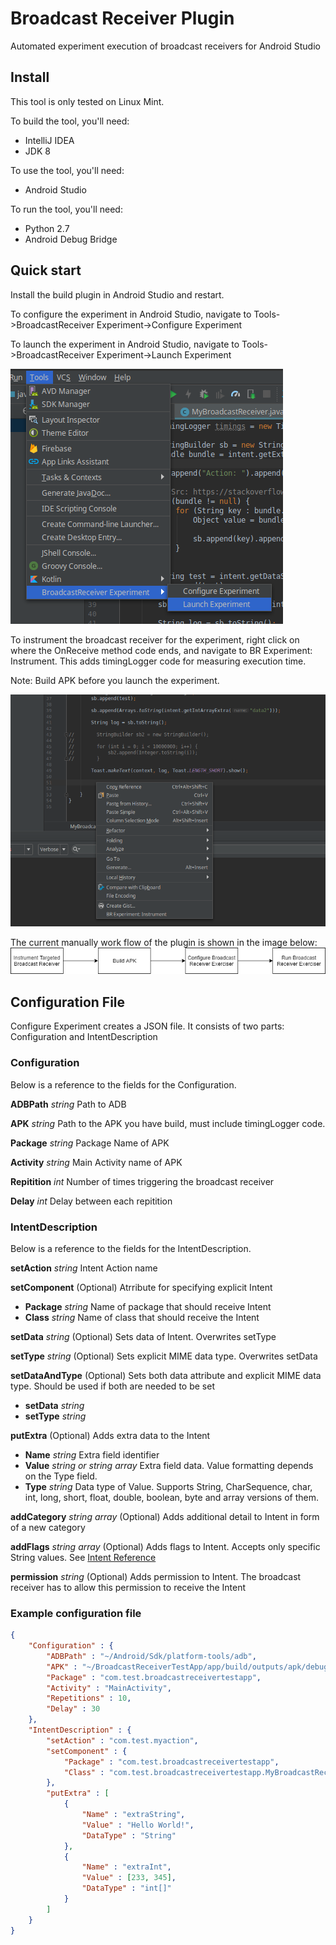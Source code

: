 # Broadcast Receiver Plugin
Automated experiment execution of broadcast receivers for Android Studio

## Install
This tool is only tested on Linux Mint.

To build the tool, you'll need:
- IntelliJ IDEA
- JDK 8

To use the tool, you'll need:
- Android Studio

To run the tool, you'll need:
- Python 2.7
- Android Debug Bridge

## Quick start
Install the build plugin in Android Studio and restart.

To configure the experiment in Android Studio, navigate to Tools->BroadcastReceiver Experiment->Configure Experiment

To launch the experiment in Android Studio, navigate to Tools->BroadcastReceiver Experiment->Launch Experiment

![Broadcast Receiver Plugin Menu](images/menu.png)

To instrument the broadcast receiver for the experiment, right click on where the OnReceive method code ends, and navigate to BR Experiment: Instrument. This adds timingLogger code for measuring execution time.

Note: Build APK before you launch the experiment.

![Broadcast Receiver Plugin Context Menu](images/contextmenu.png)

The current manually work flow of the plugin is shown in the image below:
![Broadcast Receiver Plugin Menu](images/workflow.png)

## Configuration File
Configure Experiment creates a JSON file.
It consists of two parts: Configuration and IntentDescription

### Configuration
Below is a reference to the fields for the Configuration.

**ADBPath** *string*
Path to ADB

**APK** *string*
Path to the APK you have build, must include timingLogger code.

**Package** *string*
Package Name of APK

**Activity** *string*
Main Activity name of APK

**Repitition** *int*
Number of times triggering the broadcast receiver

**Delay** *int*
Delay between each repitition

### IntentDescription
Below is a reference to the fields for the IntentDescription.

**setAction** *string*
Intent Action name

**setComponent**
(Optional) Atrribute for specifying explicit Intent
* **Package** *string*
Name of package that should receive Intent
* **Class** *string*
Name of class that should receive the Intent

**setData** *string*
(Optional) Sets data of Intent. Overwrites setType

**setType** *string*
(Optional) Sets explicit MIME data type. Overwrites setData

**setDataAndType**
(Optional) Sets both data attribute and explicit MIME data type. Should be used if both are needed to be set
* **setData** *string*
* **setType** *string*

**putExtra**
(Optional) Adds extra data to the Intent
* **Name** *string*
Extra field identifier
* **Value** *string or string array*
Extra field data. Value formatting depends on the Type field.
* **Type** *string*
Data type of Value. Supports String, CharSequence, char, int, long, short, float, double, boolean, byte and array versions of them.

**addCategory** *string array*
(Optional)  Adds additional detail to Intent in form of a new category

**addFlags** *string array*
(Optional) Adds flags to Intent. Accepts only specific String values. See [Intent Reference](https://developer.android.com/reference/android/content/Intent)

**permission** *string*
(Optional) Adds permission to Intent. The broadcast receiver has to allow this permission to receive the Intent

### Example configuration file
```json
{
    "Configuration" : {
        "ADBPath" : "~/Android/Sdk/platform-tools/adb",
        "APK" : "~/BroadcastReceiverTestApp/app/build/outputs/apk/debug/app-debug.apk",
        "Package" : "com.test.broadcastreceivertestapp",
        "Activity" : "MainActivity",
        "Repetitions" : 10,
        "Delay" : 30
    },
    "IntentDescription" : {
        "setAction" : "com.test.myaction",
        "setComponent" : {
            "Package" : "com.test.broadcastreceivertestapp",
            "Class" : "com.test.broadcastreceivertestapp.MyBroadcastReceiver"
        },
        "putExtra" : [
            {
                "Name" : "extraString",
                "Value" : "Hello World!",
                "DataType" : "String"
            },
            {
                "Name" : "extraInt",
                "Value" : [233, 345],
                "DataType" : "int[]"
            }
        ]
    }
}
```